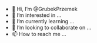 - 👋 Hi, I’m @GrubekPrzemek
- 👀 I’m interested in ...
- 🌱 I’m currently learning ...
- 💞️ I’m looking to collaborate on ...
- 📫 How to reach me ...

<!---
GrubekPrzemek/GrubekPrzemek is a ✨ special ✨ repository because its `README.md` (this file) appears on your GitHub profile.
You can click the Preview link to take a look at your changes.
--->
